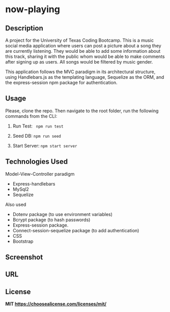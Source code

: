 # now-playing

## Description

A project for the University of Texas Coding Bootcamp. This is a music social media application where users can post a picture about a song they are currently listening. They would be able to add some information about this track, sharing it with the public whom would be able to make comments after signing up as users. All songs would be filtered by music gender.

This application follows the MVC paradigm in its architectural structure, using Handlebars.js as the templating language, Sequelize as the ORM, and the express-session npm package for authentication.

## Usage

Please, clone the repo. Then navigate to the root folder, run the following commands from the CLI:

1. Run Test:
`` npm run test``

2. Seed DB:
``npm run seed``

3. Start Server:
``npm start server``

## Technologies Used

Model-View-Controller paradigm

* Express-handlebars
* MySql2
* Sequelize

Also used

* Dotenv package (to use environment variables)
* Bcrypt package (to hash passwords)
* Express-session package.
* Connect-session-sequelize package (to add authentication)
* CSS
* Bootstrap

## Screenshot

## URL 

## License

**MIT https://choosealicense.com/licenses/mit/**
